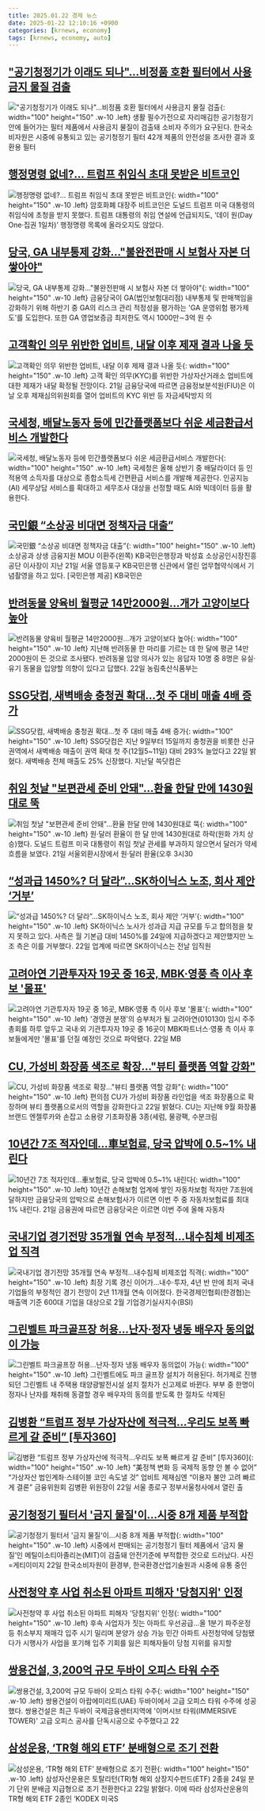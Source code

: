 ```yaml
---
title: 2025.01.22 경제 뉴스
date: 2025-01-22 12:10:16 +0900
categories: [krnews, economy]
tags: [krnews, economy, auto]
---
```

## ["공기청정기가 이래도 되나"...비정품 호환 필터에서 사용금지 물질 검출](https://n.news.naver.com/mnews/article/014/0005299070)

!["공기청정기가 이래도 되나"...비정품 호환 필터에서 사용금지 물질 검출](https://mimgnews.pstatic.net/image/origin/014/2025/01/22/5299070.jpg?type=nf220_150){: width="100" height="150" .w-10 .left}
생활 필수가전으로 자리매김한 공기청정기 안에 들어가는 필터 제품에서 사용금지 물질이 검출돼 소비자 주의가 요구된다. 한국소비자원은 시중에 유통되고 있는 공기청정기 필터 42개 제품의 안전성을 조사한 결과 호환용 필터

## [행정명령 없네?… 트럼프 취임식 초대 못받은 비트코인](https://n.news.naver.com/mnews/article/005/0001753168)

![행정명령 없네?… 트럼프 취임식 초대 못받은 비트코인](https://mimgnews.pstatic.net/image/origin/005/2025/01/21/1753168.jpg?type=nf220_150){: width="100" height="150" .w-10 .left}
암호화폐 대장주 비트코인은 도널드 트럼프 미국 대통령의 취임식에 초청을 받지 못했다. 트럼프 대통령의 취임 연설에 언급되지도, ‘데이 원(Day One‧집권 1일차)’ 행정명령 목록에 올라오지도 않았다.

## [당국, GA 내부통제 강화…"불완전판매 시 보험사 자본 더 쌓아야"](https://n.news.naver.com/mnews/article/215/0001196093)

![당국, GA 내부통제 강화…"불완전판매 시 보험사 자본 더 쌓아야"](https://mimgnews.pstatic.net/image/origin/215/2025/01/22/1196093.jpg?type=nf220_150){: width="100" height="150" .w-10 .left}
금융당국이 GA(법인보험대리점) 내부통제 및 판매책임을 강화하기 위해 하반기 중 GA의 리스크 관리 적정성을 평가하는 'GA 운영위험 평가제도'를 도입한다. 또한 GA 영업보증금 최저한도 역시 1000만∼3억 원 수

## [고객확인 의무 위반한 업비트, 내달 이후 제재 결과 나올 듯](https://n.news.naver.com/mnews/article/018/0005929194)

![고객확인 의무 위반한 업비트, 내달 이후 제재 결과 나올 듯](https://mimgnews.pstatic.net/image/origin/018/2025/01/21/5929194.jpg?type=nf220_150){: width="100" height="150" .w-10 .left}
고객 확인 의무(KYC)를 위반한 가상자산거래소 업비트에 대한 제재가 내달 확정될 전망이다. 21일 금융당국에 따르면 금융정보분석원(FIU)은 이날 오후 제재심의위원회를 열어 업비트의 KYC 위반 등 자금세탁방지 의

## [국세청, 배달노동자 등에 민간플랫폼보다 쉬운 세금환급서비스 개발한다](https://n.news.naver.com/mnews/article/032/0003347022)

![국세청, 배달노동자 등에 민간플랫폼보다 쉬운 세금환급서비스 개발한다](https://mimgnews.pstatic.net/image/origin/032/2025/01/22/3347022.jpg?type=nf220_150){: width="100" height="150" .w-10 .left}
국세청은 올해 상반기 중 배달라이더 등 인적용역 소득자를 대상으로 종합소득세 간편환급 서비스를 개발해 제공한다. 인공지능(AI) 세무상담 서비스를 확대하고 세무조사 대상을 선정할 때도 AI와 빅데이터 등을 활용한다.

## [국민銀 “소상공 비대면 정책자금 대출”](https://n.news.naver.com/mnews/article/016/0002419494)

![국민銀 “소상공 비대면 정책자금 대출”](https://mimgnews.pstatic.net/image/origin/016/2025/01/22/2419494.jpg?type=nf220_150){: width="100" height="150" .w-10 .left}
소상공과 상생 금융지원 MOU 이환주(왼쪽) KB국민은행장과 박성효 소상공인시장진흥공단 이사장이 지난 21일 서울 영등포구 KB국민은행 신관에서 열린 업무협약식에서 기념촬영을 하고 있다. [국민은행 제공] KB국민은

## [반려동물 양육비 월평균 14만2000원…개가 고양이보다 높아](https://n.news.naver.com/mnews/article/020/0003611517)

![반려동물 양육비 월평균 14만2000원…개가 고양이보다 높아](https://mimgnews.pstatic.net/image/origin/020/2025/01/22/3611517.jpg?type=nf220_150){: width="100" height="150" .w-10 .left}
지난해 반려동물 한 마리를 기르는 데 한 달에 평균 14만2000원이 든 것으로 조사됐다. 반려동물 입양 의사가 있는 응답자 10명 중 8명은 유실·유기 동물을 입양할 의향이 있다고 답했다. 22일 농림축산식품부는

## [SSG닷컴, 새벽배송 충청권 확대…첫 주 대비 매출 4배 증가](https://n.news.naver.com/mnews/article/421/0008036282)

![SSG닷컴, 새벽배송 충청권 확대…첫 주 대비 매출 4배 증가](https://mimgnews.pstatic.net/image/origin/421/2025/01/22/8036282.jpg?type=nf220_150){: width="100" height="150" .w-10 .left}
SSG닷컴은 지난 9일부터 15일까지 충청권을 비롯한 신규 권역에서 새벽배송 매출이 권역 확대 첫 주(12월5~11일) 대비 293% 늘었다고 22일 밝혔다. 새벽배송 전체 매출도 25% 신장했다. 지난달 쓱닷컴은

## [취임 첫날 "보편관세 준비 안돼"…환율 한달 만에 1430원대로 뚝](https://n.news.naver.com/mnews/article/015/0005085201)

![취임 첫날 "보편관세 준비 안돼"…환율 한달 만에 1430원대로 뚝](https://mimgnews.pstatic.net/image/origin/015/2025/01/21/5085201.jpg?type=nf220_150){: width="100" height="150" .w-10 .left}
원·달러 환율이 한 달 만에 1430원대로 하락(원화 가치 상승)했다. 도널드 트럼프 미국 대통령이 취임 첫날 관세를 부과하지 않으면서 달러가 약세 흐름을 보였다. 21일 서울외환시장에서 원·달러 환율(오후 3시30

## [“성과급 1450%? 더 달라”…SK하이닉스 노조, 회사 제안 ‘거부’](https://n.news.naver.com/mnews/article/016/0002419339)

![“성과급 1450%? 더 달라”…SK하이닉스 노조, 회사 제안 ‘거부’](https://mimgnews.pstatic.net/image/origin/016/2025/01/22/2419339.jpg?type=nf220_150){: width="100" height="150" .w-10 .left}
SK하이닉스 노사가 성과급 지급 규모를 두고 합의점을 찾지 못하고 있다. 사측은 월 기본급 대비 1450%를 24일에 지급하겠다고 제안했지만 노조 측은 이를 거부했다. 22일 업계에 따르면 SK하이닉스는 전날 임직원

## [고려아연 기관투자자 19곳 중 16곳, MBK·영풍 측 이사 후보 '몰표'](https://n.news.naver.com/mnews/article/421/0008036647)

![고려아연 기관투자자 19곳 중 16곳, MBK·영풍 측 이사 후보 '몰표'](https://mimgnews.pstatic.net/image/origin/421/2025/01/22/8036647.jpg?type=nf220_150){: width="100" height="150" .w-10 .left}
'경영권 분쟁'의 승부처가 될 고려아연(010130) 임시 주주총회를 하루 앞두고 국내·외 기관투자자 19곳 중 16곳이 MBK파트너스·영풍 측 이사 후보들에게만 '몰표'를 던질 예정인 것으로 파악됐다. 22일 MB

## [CU, 가성비 화장품 색조로 확장…"뷰티 플랫폼 역할 강화"](https://n.news.naver.com/mnews/article/003/0013029321)

![CU, 가성비 화장품 색조로 확장…"뷰티 플랫폼 역할 강화"](https://mimgnews.pstatic.net/image/origin/003/2025/01/22/13029321.jpg?type=nf220_150){: width="100" height="150" .w-10 .left}
편의점 CU가 가성비 화장품 라인업을 색조 화장품으로 확장하며 뷰티 플랫폼으로서의 역할을 강화한다고 22일 밝혔다. CU는 지난해 9월 화장품 브랜드 엔젤루카와 손잡고 소용량 기초화장품 3종(세럼, 물광팩, 수분크림

## [10년간 7조 적자인데…車보험료, 당국 압박에 0.5~1% 내린다](https://n.news.naver.com/mnews/article/018/0005929278)

![10년간 7조 적자인데…車보험료, 당국 압박에 0.5~1% 내린다](https://mimgnews.pstatic.net/image/origin/018/2025/01/21/5929278.jpg?type=nf220_150){: width="100" height="150" .w-10 .left}
10년간 손해보험 업계에 쌓인 자동차보험 적자만 7조원에 달하지만 금융당국의 압박으로 손해보험사가 이르면 이번 주 중 자동차보험료를 최대 1% 내린다. 21일 금융권에 따르면 금융당국은 이르면 이번 주에 올해 자동차

## [국내기업 경기전망 35개월 연속 부정적…내수침체 비제조업 직격](https://n.news.naver.com/mnews/article/001/0015173378)

![국내기업 경기전망 35개월 연속 부정적…내수침체 비제조업 직격](https://mimgnews.pstatic.net/image/origin/001/2025/01/22/15173378.jpg?type=nf220_150){: width="100" height="150" .w-10 .left}
최장 기록 경신 이어가…내수·투자, 4년 반 만에 최저 국내 기업들의 부정적인 경기 전망이 2년 11개월 연속 이어졌다. 한국경제인협회(한경협)는 매출액 기준 600대 기업을 대상으로 2월 기업경기실사지수(BSI)

## [그린벨트 파크골프장 허용...난자·정자 냉동 배우자 동의없이 가능](https://n.news.naver.com/mnews/article/014/0005299244)

![그린벨트 파크골프장 허용...난자·정자 냉동 배우자 동의없이 가능](https://mimgnews.pstatic.net/image/origin/014/2025/01/22/5299244.jpg?type=nf220_150){: width="100" height="150" .w-10 .left}
그린벨트에도 파크 골프장 설치가 허용된다. 허가제로 진행되던 그린벨트 내 주택용 태양광발전시설 설치 절차가 신고제로 바뀐다. 부부 중 한명이 정자나 난자를 채취해 동결할 경우 배우자의 동의를 받도록 한 절차도 삭제된

## [김병환 “트럼프 정부 가상자산에 적극적…우리도 보폭 빠르게 갈 준비” [투자360]](https://n.news.naver.com/mnews/article/016/0002419521)

![김병환 “트럼프 정부 가상자산에 적극적…우리도 보폭 빠르게 갈 준비” [투자360]](https://mimgnews.pstatic.net/image/origin/016/2025/01/22/2419521.jpg?type=nf220_150){: width="100" height="150" .w-10 .left}
“美정책 변화 등 국제적 동향 안 볼 수 없어” “가상자산 법인계좌·스테이블 코인 속도낼 것” 업비트 제재심엔 “이용자 불안 고려 빠르게 결론” 금융위원회 김병환 위원장이 22일 서울 종로구 정부서울청사에서 열린 출

## [공기청정기 필터서 '금지 물질'이…시중 8개 제품 부적합](https://n.news.naver.com/mnews/article/018/0005929555)

![공기청정기 필터서 '금지 물질'이…시중 8개 제품 부적합](https://mimgnews.pstatic.net/image/origin/018/2025/01/22/5929555.jpg?type=nf220_150){: width="100" height="150" .w-10 .left}
시중에서 판매되는 공기청정기 필터 제품에서 ‘금지 물질’인 메틸이소티아졸리논(MIT)이 검출돼 안전기준에 부적합한 것으로 드러났다. 사진=게티이미지 22일 한국소비자원이 환경부, 한국환경산업기술원과 시중에 유통 중인

## [사전청약 후 사업 취소된 아파트 피해자 '당첨지위' 인정](https://n.news.naver.com/mnews/article/001/0015174194)

![사전청약 후 사업 취소된 아파트 피해자 '당첨지위' 인정](https://mimgnews.pstatic.net/image/origin/001/2025/01/22/15174194.jpg?type=nf220_150){: width="100" height="150" .w-10 .left}
후속 사업자가 짓는 아파트 우선공급…올 1분기 파주운정 등 취소부지 재매각 입주 시기 밀리며 분양가 상승 가능 민간 아파트 사전청약에 당첨됐다가 시행사가 사업을 포기해 입주 기회를 잃은 피해자들이 당첨 지위를 유지할

## [쌍용건설, 3,200억 규모 두바이 오피스 타워 수주](https://n.news.naver.com/mnews/article/215/0001196105)

![쌍용건설, 3,200억 규모 두바이 오피스 타워 수주](https://mimgnews.pstatic.net/image/origin/215/2025/01/22/1196105.jpg?type=nf220_150){: width="100" height="150" .w-10 .left}
쌍용건설이 아랍에미리트(UAE) 두바이에서 고급 오피스 타워 수주에 성공했다. 쌍용건설은 최근 두바이 국제금융센터지역에 '이머시브 타워(IMMERSIVE TOWER)' 고급 오피스 공사를 단독시공으로 수주했다고 22

## [삼성운용, ‘TR형 해외 ETF’ 분배형으로 조기 전환](https://n.news.naver.com/mnews/article/018/0005929628)

![삼성운용, ‘TR형 해외 ETF’ 분배형으로 조기 전환](https://mimgnews.pstatic.net/image/origin/018/2025/01/22/5929628.jpg?type=nf220_150){: width="100" height="150" .w-10 .left}
삼성자산운용은 토탈리턴(TR)형 해외 상장지수펀드(ETF) 2종을 24일 분기 단위 분배금 지급형으로 조기 전환한다고 22일 밝혔다. 이에 따라 삼성자산운용의 TR형 해외 ETF 2종인 ‘KODEX 미국S

